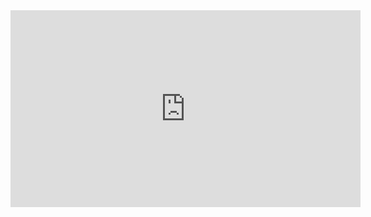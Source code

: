 <iframe width="560" height="315" src="https://www.youtube.com/embed/qbDutnzkuVs?si=HXV3mXKBy1lzBkbw" title="YouTube video player" frameborder="0" allow="accelerometer; autoplay; clipboard-write; encrypted-media; gyroscope; picture-in-picture; web-share" referrerpolicy="strict-origin-when-cross-origin" allowfullscreen></iframe>